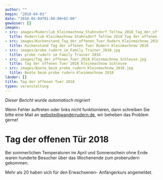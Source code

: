 ```yaml
---
author: ""
begin: "2018-04-01"
date: "2018-04-04T01:00:00+02:00"
gewässer: []
images:
- src: images/Ruderclub_Kleinmachnow_Stahnsdorf_Teltow_2018_Tag_der_offenen_Tuer.jpg
  title: Ruderclub Kleinmachnow Stahnsdorf Teltow 2018 Tag der offenen Tuer
- src: images/Kuchenstand_Tag_der_offenen_Tuer_Rudern_Kleinmachnow_2018.jpg
  title: Kuchenstand Tag der offenen Tuer Rudern Kleinmachnow 2018
- src: images/probe_rudern_im_Family_Trainer_2018.jpg
  title: probe rudern im Family Trainer 2018
- src: images/Tag_der_offenen_Tuer_2018_Kleinmachnow_Schleuse.jpg
  title: Tag der offenen Tuer 2018 Kleinmachnow Schleuse
- src: images/Boote_beim_probe_rudern_Kleinmachnow_2018.jpg
  title: Boote beim probe rudern Kleinmachnow 2018
länder: []
title: Tag der offenen Tuer 2018
typen: veranstaltung
---
```



*Dieser Bericht wurde automatisch migriert*

Wenn Fehler auftreten oder links nicht funktionieren, dann schreiben Sie bitte eine Mail an website@wanderrudern.de, wir beheben das Problem gerne!



# Tag der offenen Tür 2018


Bei sommerlichen Temperaturen im April und Sonnenschein ohne Ende waren hunderte Besucher über das Wochenende zum proberudern gekommen.

Mehr als 20 haben sich für den Erwachsenen- Anfängerkurs angemeldet.
